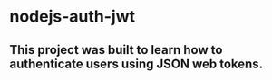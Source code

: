 # nodejs-auth-jwt

## This project was built to learn how to authenticate users using JSON web tokens.
